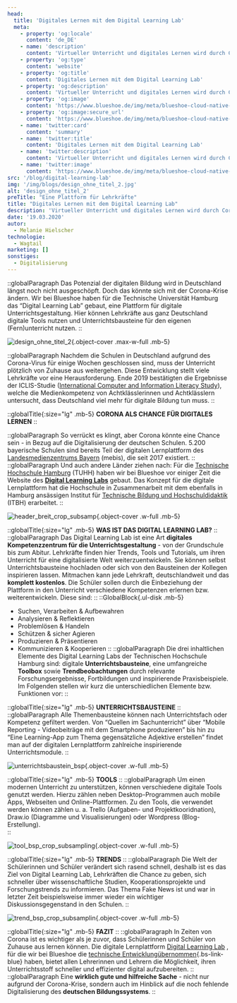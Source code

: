 ```yaml
---
head:
  title: 'Digitales Lernen mit dem Digital Learning Lab'
  meta:
    - property: 'og:locale'
      content: 'de_DE'
    - name: 'description'
      content: 'Virtueller Unterricht und digitales Lernen wird durch Corona immer wichtiger. Das Digital Learning Lab leistet seinen Beitrag. Mehr erfahren!'
    - property: 'og:type'
      content: 'website'
    - property: 'og:title'
      content: 'Digitales Lernen mit dem Digital Learning Lab'
    - property: 'og:description'
      content: 'Virtueller Unterricht und digitales Lernen wird durch Corona immer wichtiger. Das Digital Learning Lab leistet seinen Beitrag. Mehr erfahren!'
    - property: 'og:image'
      content: 'https://www.blueshoe.de/img/meta/blueshoe-cloud-native-devlopment.png'
    - property: 'og:image:secure_url'
      content: 'https://www.blueshoe.de/img/meta/blueshoe-cloud-native-devlopment.png'
    - name: 'twitter:card'
      content: 'summary'
    - name: 'twitter:title'
      content: 'Digitales Lernen mit dem Digital Learning Lab'
    - name: 'twitter:description'
      content: 'Virtueller Unterricht und digitales Lernen wird durch Corona immer wichtiger. Das Digital Learning Lab leistet seinen Beitrag. Mehr erfahren!'
    - name: 'twitter:image'
      content: 'https://www.blueshoe.de/img/meta/blueshoe-cloud-native-devlopment.png'
src: '/blog/digital-learning-lab'
img: '/img/blogs/design_ohne_titel_2.jpg'
alt: 'design_ohne_titel_2'
preTitle: "Eine Plattform für Lehrkräfte"
title: "Digitales Lernen mit dem Digital Learning Lab"
description: 'Virtueller Unterricht und digitales Lernen wird durch Corona immer wichtiger. Das Digital Learning Lab leistet seinen Beitrag. Mehr erfahren!'
date: '19.03.2020'
autor:
  - Melanie Hielscher
technologie: 
  - Wagtail
marketing: []
sonstiges: 
  - Digitalisierung
---
```

::globalParagraph
Das Potenzial der digitalen Bildung wird in Deutschland längst noch nicht ausgeschöpft. Doch das könnte sich mit der Corona-Krise ändern. Wir bei Blueshoe haben für die Technische Universität Hamburg das “Digital Learning Lab” gebaut, eine Plattform für digitale Unterrichtsgestaltung. Hier können Lehrkräfte aus ganz Deutschland digitale Tools nutzen und Unterrichtsbausteine für den eigenen (Fern)unterricht nutzen.
::
<!--more-->

![design_ohne_titel_2](/img/blogs/design_ohne_titel_2.jpg){.object-cover .max-w-full .mb-5}

::globalParagraph
Nachdem die Schulen in Deutschland aufgrund des Corona-Virus für einige Wochen geschlossen sind, muss der Unterricht plötzlich von Zuhause aus weitergehen. Diese Entwicklung stellt viele Lehrkräfte vor eine Herausforderung. Ende 2019 bestätigten die Ergebnisse der ICLIS-Studie (<a href="https://www.bmbf.de/de/icils-international-computer-and-information-literacy-study-921.html" class="text-bs-blue hover:underline hover:decoration-bs-blue hover:decoration-solid" target="_blank">International Computer and Information Literacy Study</a>), welche die Medienkompetenz von Achtklässlerinnen und Achtklässlern untersucht, dass Deutschland viel mehr für digitale Bildung tun muss.
::

::globalTitle{:size="lg" .mb-5}
**CORONA ALS CHANCE FÜR DIGITALES LERNEN**
::

::globalParagraph
So verrückt es klingt, aber Corona könnte eine Chance sein - in Bezug auf die Digitalisierung der deutschen Schulen. 5.200 bayerische Schulen sind bereits Teil der digitalen Lernplattform des <a href="https://mebis.bycs.de/" class="text-bs-blue hover:underline hover:decoration-bs-blue hover:decoration-solid" target="_blank">Landesmedienzentrums Bayern</a> (mebis), die seit 2017 existiert.
::
::globalParagraph
Und auch andere Länder ziehen nach: Für die <a href="https://www.tuhh.de/tuhh/startseite" class="text-bs-blue hover:underline hover:decoration-bs-blue hover:decoration-solid" target="_blank">Technische Hochschule Hamburg</a> (TUHH) haben wir bei Blueshoe vor einiger Zeit die Website des **<a href="https://digitallearninglab.de/" class="text-bs-blue hover:underline hover:decoration-bs-blue hover:decoration-solid" target="_blank">Digital Learning Labs</a>**  gebaut. Das Konzept für die digitale Lernplattform hat die Hochschule in Zusammenarbeit mit dem ebenfalls in Hamburg ansässigen Institut für <a href="https://itbh-hh.de/" class="text-bs-blue hover:underline hover:decoration-bs-blue hover:decoration-solid" target="_blank">Technische Bildung und Hochschuldidaktik</a> (ITBH) erarbeitet.
::

![header_breit_crop_subsamp](/img/blogs/header_breit_crop_subsamp.jpg){.object-cover .w-full .mb-5}

::globalTitle{:size="lg" .mb-5}
**WAS IST DAS DIGITAL LEARNING LAB?**
::
::globalParagraph
Das Digital Learning Lab ist eine Art **digitales Kompetenzzentrum für die Unterrichtsgestaltung** - von der Grundschule bis zum Abitur. Lehrkräfte finden hier Trends, Tools und Tutorials, um ihren Unterricht für eine digitalisierte Welt weiterzuentwickeln. Sie können selbst Unterrichtsbausteine hochladen oder sich von den Bausteinen der Kollegen inspirieren lassen. Mitmachen kann jede Lehrkraft, deutschlandweit und das **komplett kostenlos**. Die Schüler sollen durch die Einbeziehung der Plattform in den Unterricht verschiedene Kompetenzen erlernen bzw. weiterentwickeln. Diese sind:
::
::GlobalBlock{.ul-disk .mb-5}
- Suchen, Verarbeiten & Aufbewahren
- Analysieren & Reflektieren
- Problemlösen & Handeln
- Schützen & sicher Agieren
- Produzieren & Präsentieren
- Kommunizieren & Kooperieren
::
::globalParagraph
Die drei inhaltlichen Elemente des Digital Learning Labs der Technischen Hochschule Hamburg sind: digitale **Unterrichtsbausteine**, eine umfangreiche **Toolbox** sowie **Trendbeobachtungen** durch relevante Forschungsergebnisse, Fortbildungen und inspirierende Praxisbeispiele. Im Folgenden stellen wir kurz die unterschiedlichen Elemente bzw. Funktionen vor:
::

::globalTitle{:size="lg" .mb-5}
**UNTERRICHTSBAUSTEINE**
::
::globalParagraph
Alle Themenbausteine können nach Unterrichtsfach oder Kompetenz gefiltert werden. Von “Quellen im Sachunterricht” über “Mobile Reporting - Videobeiträge mit dem Smartphone produzieren” bis hin zu “Eine Learning-App zum Thema gegensätzliche Adjektive erstellen” findet man auf der digitalen Lernplattform zahlreiche inspirierende Unterrichtsmodule.
::

![unterrichtsbaustein_bsp](/img/blogs/unterrichtsbaustein_bsp.jpg){.object-cover .w-full .mb-5}

::globalTitle{:size="lg" .mb-5}
**TOOLS**
::
::globalParagraph
Um einen modernen Unterricht zu unterstützen, können verschiedene digitale Tools genutzt werden. Hierzu zählen neben Desktop-Programmen auch mobile Apps, Webseiten und Online-Plattformen. Zu den Tools, die verwendet werden können zählen u. a.  Trello (Aufgaben- und Projektkooridnation), Draw.io (Diagramme und Visualisierungen) oder Wordpress (Blog-Erstellung).  
::

![tool_bsp_crop_subsampling](/img/blogs/tool_bsp_crop_subsampling.jpg){.object-cover .w-full .mb-5}

::globalTitle{:size="lg" .mb-5}
**TRENDS**
::
::globalParagraph
Die Welt der Schülerinnen und Schüler verändert sich rasend schnell, deshalb ist es das Ziel von Digital Learning Lab, Lehrkräften die Chance zu geben, sich schneller über wissenschaftliche Studien, Kooperationsprojekte und Forschungstrends zu informieren. Das Thema Fake News ist und war in letzter Zeit beispielsweise immer wieder ein wichtiger Diskussionsgegenstand in den Schulen.
::

![trend_bsp_crop_subsamplin](/img/blogs/trend_bsp_crop_subsamplin.jpg){.object-cover .w-full .mb-5}

::globalTitle{:size="lg" .mb-5}
**FAZIT**
::
::globalParagraph
In Zeiten von Corona ist es wichtiger als je zuvor, dass Schülerinnen und Schüler von Zuhause aus lernen können. Die digitale Lernplattform <a href="https://digitallearninglab.de/" class="text-bs-blue hover:underline hover:decoration-bs-blue hover:decoration-solid" target="_blank">Digital Learning Lab</a> , für die wir bei Blueshoe die [technische Entwicklungübernommen](/leistungen/python-django-agentur/){.bs-link-blue} haben, bietet allen Lehrerinnen und Lehrern die Möglichkeit, ihren Unterrichtsstoff schneller und effizienter digital aufzubereiten.
::
::globalParagraph
Eine **wirklich gute und hilfreiche Sache** - nicht nur aufgrund der Corona-Krise, sondern auch im Hinblick auf die noch fehlende Digitalisierung des **deutschen Bildungssystems**.
::